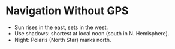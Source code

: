 # Navigation Without GPS
- Sun rises in the east, sets in the west.
- Use shadows: shortest at local noon (south in N. Hemisphere).
- Night: Polaris (North Star) marks north.